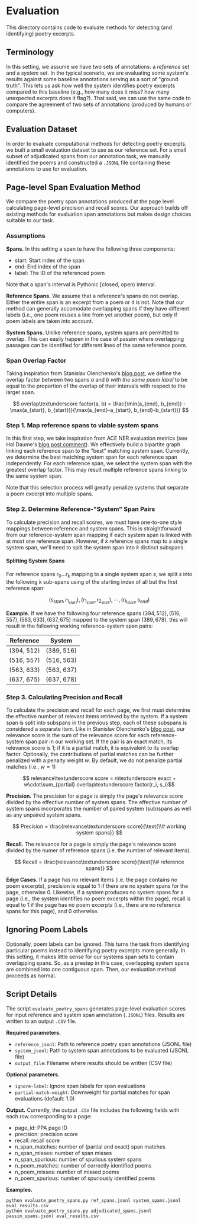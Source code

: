 # Evaluation
This directory contains code to evaluate methods for detecting (and identifying)
poetry excerpts.

## Terminology
In this setting, we assume we have two sets of annotations: a *reference* set and
a *system* set. In the typical scenario, we are evaluating some system's results
against some baseline annotations serving as a sort of "ground truth". This lets
us ask how well the system identifies poetry excerpts compared to this baseline
(e.g., how many does it miss? how many unexpected excerpts does it flag?). That
said, we can use the same code to compare the agreement of two sets of annotations
(produced by humans or computers).

## Evaluation Dataset
In order to evaluate computational methods for detecting poetry excerpts, we
built a small evaluation dataset to use as our reference set. For a small subset of
adjudicated spans from our annotation task, we manually identified the poems and
constructed a `.JSONL` file containing these annotations to use for evaluation.

## Page-level Span Evaluation Method
We compare the poetry span annotations produced at the page level calculating page-level
precision and recall scores. Our approach builds off existing methods for evaluation span
annotations but makes design choices suitable to our task.

### Assumptions
**Spans.** In this setting a span to have the following three components:
- start: Start index of the span
- end: End index of the span
- label: The ID of the referenced poem

Note that a span's interval is Pythonic [closed, open) interval.

**Reference Spans.** We assume that a reference's spans do not overlap. Either the entire span
is an excerpt from a poem or it is not. Note that our method can generally accomodate overlapping
spans if they have different labels (i.e., one poem reuses a line from yet another poem), but only
if poem labels are taken into account.

**System Spans.** Unlike reference spans, system spans are permitted to overlap. This can easily
happen in the case of passim where overlapping passages can be identified for different lines of
the same reference poem.

### Span Overlap Factor
Taking inspiration from Stanislav Olenchenko's [blog post](https://blog.p1k.org/yet-another-way-of-ner-systems-evaluation/),
we define the overlap factor between two spans $a$ and $b$ *with the same poem label* to be equal to
the proportion of the overlap of their intervals with respect to the larger span.

$$
overlap\textunderscore factor(a, b) = \frac{\min(a_{end}, b_{end}) - \max(a_{start}, b_{start})}{\max(a_{end}-a_{start}, b_{end}-b_{start})}
$$

### Step 1. Map reference spans to viable system spans
In this first step, we take inspiration from ACE NER evaluation metrics (see Hal Daume's [blog post comment](https://nlpers.blogspot.com/2006/08/doing-named-entity-recognition-dont.html?showComment=1156981200000#c115698122985619877)). We effectively build a bipartite graph linking
each reference span to the "best" matching system span. Currently, we determine the best matching
system span for each reference span independently. For each reference span, we select the
system span with the greatest overlap factor. This may result multiple reference spans linking to
the same system span.

Note that this selection process will greatly penalize systems that separate a poem excerpt into
multiple spans.

### Step 2. Determine Reference-"System" Span Pairs
To calculate precision and recall scores, we must have one-to-one style mappings between reference
and system spans. This is straightforward from our reference-system span mapping if each system
span is linked with at most one reference span. However, if $k$ reference spans map to a
single system span, we'll need to split the system span into $k$ distinct subspans.

#### Splitting System Spans
For reference spans $r_0 \dots r_k$ mapping to a single system span $s$, we split $s$ into the following
$k$ sub-spans using of the starting index of all but the first reference span:

$$
\left(s_{start}, r_{1_{start}} \right),
\left(r_{1_{start}}, r_{2_{start}} \right),
\cdots,
\left(r_{k_{start}}, s_{end} \right)
$$

**Example.**
If we have the following four reference spans $(394, 512), (516, 557), (563, 633), (637, 675)$ mapped
to the system span $(389, 678)$, this will result in the following working reference-system span pairs:

| Reference | System |
| --- | --- |
| (394, 512) | (389, 516) |
| (516, 557) | (516, 563) |
| (563, 633) | (563, 637) |
| (637, 675) | (637, 678) |

### Step 3. Calculating Precision and Recall
To calculate the precision and recall for each page, we first must determine the effective number of
relevant items retrieved by the system. If a system span is split into subspans in the previous step,
each of these subspans is considered a separate item. Like in Stanislav Olenchenko's [blog post](https://blog.p1k.org/yet-another-way-of-ner-systems-evaluation/),
our relevance score is the sum of the relevance score for each reference-system span pair in our working
set. If the pair is an exact match, its relevance score is 1; if it is a partial match, it is equivalent
to its overlap factor. Optionally, the contributions of partial matches can be further penalized with
a penalty weight $w$. By default, we do not penalize partial matches (i.e., $w=1$)

$$ relevance\textunderscore score = n\textunderscore exact + w\cdot\sum_{partial} overlap\textunderscore factor(r_i, s_i)$$

**Precision.**
The precision for a page is simply the page's relevance score divided by the effective number of
system spans. The effective number of system spans incorporates the number of paired system (sub)spans
as well as any unpaired system spans.

$$ Precision = \frac{relevance\textunderscore score}{\text{\\# working system spans}} $$

**Recall.**
The relevance for a page is simply the page's relevance score divided by the numer of reference spans
(i.e. the number of relevant items).

$$ Recall = \frac{relevance\textunderscore score}{\text{\\# reference spans}} $$

**Edge Cases.**
If a page has no relevant items (i.e. the page contains no poem excerpts), precision is equal to 1
if there are no system spans for the page, otherwise 0. Likewise, if a system produces no system
spans for a page (i.e., the system identifies no poem excerpts within the page), recall is equal to 1
if the page has no poem excerpts (i.e., there are no reference spans for this page), and 0 otherwise.

## Ignoring Poem Labels
Optionally, poem labels can be ignored. This turns the task from identifying particular poems instead to
identifying poetry excerpts more generally. In this setting, it makes little sense for our systems span
sets to contain overlapping spans. So, as a prestep in this case, overlapping system spans are combined
into one contiguous span. Then, our evaluation method proceeds as normal.

## Script Details
The script `evaluate_poetry_spans` generates page-level evaluation scores for input reference and system
span annotation (`.JSONL`) files. Results are written to an output `.CSV` file.

**Required parameters.**
- `reference_jsonl`: Path to reference poetry span annotations (JSONL file)
- `system_jsonl`: Path to system span annotations to be evaluated (JSONL file)
- `output_file`: Filename where results should be written (CSV file)

**Optional parameters.**
- `ignore-label`: Ignore span labels for span evaluations
- `partial-match-weight`: Downweight for partial matches for span evaluations (default: 1.0)

**Output.**
Currently, the output `.CSV` file includes the following fields with each row corresponding to a page:
- page_id: PPA page ID
- precision: precision score
- recall: recall score
- n_span_matches: number of (partial and exact) span matches
- n_span_misses: number of span misses
- n_span_spurious: number of spurious system spans
- n_poem_matches: number of correctly identified poems
- n_poem_misses: number of missed poems
- n_poem_spurious: number of spuriously identified poems

**Examples.**
```
python evaluate_poetry_spans.py ref_spans.jsonl system_spans.jsonl eval_results.csv
python evaluate_poetry_spans.py adjudicated_spans.jsonl passim_spans.jsonl eval_results.csv
```
